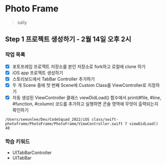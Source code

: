 # Photo Frame
> sally

## Step 1 프로젝트 생성하기 - 2월 14일 오후 2시

### 작업 목록
- [x] 포토프레임 프로젝트 저장소를 본인 저장소로 fork하고 로컬에 clone 하기
- [x] iOS app 프로젝트 생성하기
- [x] 스토리보드에서 TabBar Controller 추가하기
- [x] 두 개 Scene 중에 첫 번째 Scene에 Custom Class를 ViewController로 지정하기
- [x] 자동 생성된 ViewController 클래스 viewDidLoad() 함수에서 print(#file, #line, #function, #column) 코드를 추가하고 실행하면 콘솔 영역에 무엇이 출력되는지 확인하기
```
/Users/seeunlee/Dev/CodeSquad_2022/iOS class/swift-photoframe/PhotoFrame/PhotoFrame/ViewController.swift 7 viewDidLoad() 40
```

### 학습 키워드
- UITabBarController
- UITabBar
